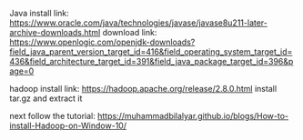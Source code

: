 Java install link: https://www.oracle.com/java/technologies/javase/javase8u211-later-archive-downloads.html
download link: https://www.openlogic.com/openjdk-downloads?field_java_parent_version_target_id=416&field_operating_system_target_id=436&field_architecture_target_id=391&field_java_package_target_id=396&page=0

hadoop install link: https://hadoop.apache.org/release/2.8.0.html
install tar.gz and extract it

next follow the tutorial:
https://muhammadbilalyar.github.io/blogs/How-to-install-Hadoop-on-Window-10/